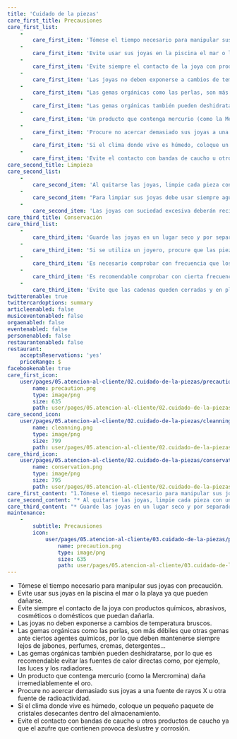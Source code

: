 ```yaml
---
title: 'Cuidado de la piezas'
care_first_title: Precausiones
care_first_list:
    -
        care_first_item: 'Tómese el tiempo necesario para manipular sus joyas con precaución.'
    -
        care_first_item: 'Evite usar sus joyas en la piscina el mar o la playa ya que pueden dañarse.'
    -
        care_first_item: 'Evite siempre el contacto de la joya con productos químicos, abrasivos, cosméticos o domésticos que puedan dañarla.'
    -
        care_first_item: 'Las joyas no deben exponerse a cambios de temperatura bruscos.'
    -
        care_first_item: "Las gemas orgánicas como las perlas, son más débiles que otras gemas ante ciertos agentes químicos, por lo que deben mantenerse\r\nsiempre lejos de jabones, perfumes, cremas, detergentes..."
    -
        care_first_item: "Las gemas orgánicas también pueden deshidratarse, por lo que es recomendable evitar las fuentes de calor directas como, por ejemplo,\r\nlas luces y los radiadores."
    -
        care_first_item: 'Un producto que contenga mercurio (como la Mercromina) daña irremediablemente el oro.'
    -
        care_first_item: 'Procure no acercar demasiado sus joyas a una fuente de rayos X u otra fuente de radioactividad.'
    -
        care_first_item: 'Si el clima donde vive es húmedo, coloque un pequeño paquete de cristales desecantes dentro del almacenamiento.'
    -
        care_first_item: 'Evite el contacto con bandas de caucho u otros productos de caucho ya que el azufre que contienen provoca deslustre y corrosión.'
care_second_title: Limpieza
care_second_list:
    -
        care_second_item: 'Al quitarse las joyas, limpie cada pieza con un paño suave para eliminar la grasa y/o restos de transpiración, perfume, etc.'
    -
        care_second_item: "Para limpiar sus joyas debe usar siempre agua tibia y jabón (con PH neutro), utilizando si lo desea un paño suave y secándolas\r\nposteriormente con una gamuza."
    -
        care_second_item: 'Las joyas con suciedad excesiva deberán recibir una limpieza profesional.'
care_third_title: Conservación
care_third_list:
    -
        care_third_item: 'Guarde las joyas en un lugar seco y por separado para evitar marcas o roces entre ellas.'
    -
        care_third_item: 'Si se utiliza un joyero, procure que las piezas estén siempre en compartimentos separados.'
    -
        care_third_item: 'Es necesario comprobar con frecuencia que los cierres estén en buen estado.'
    -
        care_third_item: 'Es recomendable comprobar con cierta frecuencia el engaste de las piedras, para asegurarse de que están todas bien colocadas y evitar así que se caigan y se pierdan.'
    -
        care_third_item: 'Evite que las cadenas queden cerradas y en plano para que no se formen nudos.'
twitterenable: true
twittercardoptions: summary
articleenabled: false
musiceventenabled: false
orgaenabled: false
eventenabled: false
personenabled: false
restaurantenabled: false
restaurant:
    acceptsReservations: 'yes'
    priceRange: $
facebookenable: true
care_first_icon:
    user/pages/05.atencion-al-cliente/02.cuidado-de-la-piezas/precaution.png:
        name: precaution.png
        type: image/png
        size: 635
        path: user/pages/05.atencion-al-cliente/02.cuidado-de-la-piezas/precaution.png
care_second_icon:
    user/pages/05.atencion-al-cliente/02.cuidado-de-la-piezas/cleanning.png:
        name: cleanning.png
        type: image/png
        size: 799
        path: user/pages/05.atencion-al-cliente/02.cuidado-de-la-piezas/cleanning.png
care_third_icon:
    user/pages/05.atencion-al-cliente/02.cuidado-de-la-piezas/conservation.png:
        name: conservation.png
        type: image/png
        size: 795
        path: user/pages/05.atencion-al-cliente/02.cuidado-de-la-piezas/conservation.png
care_first_content: "1.Tómese el tiempo necesario para manipular sus joyas con precaución.\r\n* Evite usar sus joyas en la piscina el mar o la playa ya que pueden dañarse.\r\n* Evite siempre el contacto de la joya con productos químicos, abrasivos, cosméticos o domésticos que puedan dañarla.\r\n* Las joyas no deben exponerse a cambios de temperatura bruscos.\r\n* Las gemas orgánicas como las perlas, son más débiles que otras gemas ante ciertos agentes químicos, por lo que deben mantenerse siempre lejos de jabones, perfumes, cremas, detergentes...\r\n* Las gemas orgánicas también pueden deshidratarse, por lo que es recomendable evitar las fuentes de calor directas como, por ejemplo,\r\nlas luces y los radiadores.\r\n* Un producto que contenga mercurio (como la Mercromina) daña irremediablemente el oro.\r\n* Procure no acercar demasiado sus joyas a una fuente de rayos X u otra fuente de radioactividad.\r\n* Si el clima donde vive es húmedo, coloque un pequeño paquete de cristales desecantes dentro del almacenamiento.\r\n* Evite el contacto con bandas de caucho u otros productos de caucho ya que el azufre que contienen provoca deslustre y corrosión."
care_second_content: "* Al quitarse las joyas, limpie cada pieza con un paño suave para eliminar la grasa y/o restos de transpiración, perfume, etc.\r\n* Para limpiar sus joyas debe usar siempre agua tibia y jabón (con PH neutro), utilizando si lo desea un paño suave y secándolas\r\nposteriormente con una gamuza.\r\n* Las joyas con suciedad excesiva deberán recibir una limpieza profesional."
care_third_content: "* Guarde las joyas en un lugar seco y por separado para evitar marcas o roces entre ellas.\r\n* Si se utiliza un joyero, procure que las piezas estén siempre en compartimentos separados.\r\n* Es necesario comprobar con frecuencia que los cierres estén en buen estado.\r\n* Es recomendable comprobar con cierta frecuencia el engaste de las piedras, para asegurarse de que están todas bien colocadas y evitar\r\nasí que se caigan y se pierdan.\r\n* Evite que las cadenas queden cerradas y en plano para que no se formen nudos."
maintenance:
    -
        subtitle: Precausiones
        icon:
            user/pages/05.atencion-al-cliente/03.cuidado-de-la-piezas/precaution.png:
                name: precaution.png
                type: image/png
                size: 635
                path: user/pages/05.atencion-al-cliente/03.cuidado-de-la-piezas/precaution.png
---
```


* Tómese el tiempo necesario para manipular sus joyas con precaución.
* Evite usar sus joyas en la piscina el mar o la playa ya que pueden dañarse.
* Evite siempre el contacto de la joya con productos químicos, abrasivos, cosméticos o domésticos que puedan dañarla.
* Las joyas no deben exponerse a cambios de temperatura bruscos.
* Las gemas orgánicas como las perlas, son más débiles que otras gemas ante ciertos agentes químicos, por lo que deben mantenerse
siempre lejos de jabones, perfumes, cremas, detergentes...
* Las gemas orgánicas también pueden deshidratarse, por lo que es recomendable evitar las fuentes de calor directas como, por ejemplo,
las luces y los radiadores.
* Un producto que contenga mercurio (como la Mercromina) daña irremediablemente el oro.
* Procure no acercar demasiado sus joyas a una fuente de rayos X u otra fuente de radioactividad.
* Si el clima donde vive es húmedo, coloque un pequeño paquete de cristales desecantes dentro del almacenamiento.
* Evite el contacto con bandas de caucho u otros productos de caucho ya que el azufre que contienen provoca deslustre y corrosión.